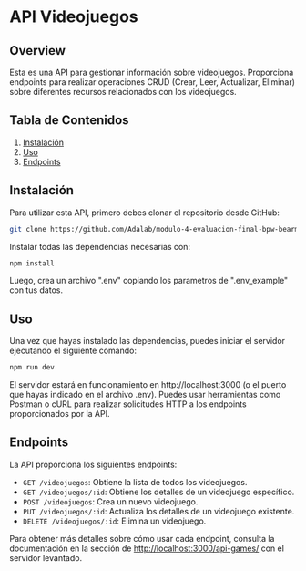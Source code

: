# API Videojuegos

## Overview

Esta es una API para gestionar información sobre videojuegos. Proporciona endpoints para realizar operaciones CRUD (Crear, Leer, Actualizar, Eliminar) sobre diferentes recursos relacionados con los videojuegos.

## Tabla de Contenidos

1. [Instalación](#instalación)
2. [Uso](#uso)
3. [Endpoints](#endpoints)

## Instalación

Para utilizar esta API, primero debes clonar el repositorio desde GitHub:

```bash
git clone https://github.com/Adalab/modulo-4-evaluacion-final-bpw-bearm12.git

```

Instalar todas las dependencias necesarias con:

```bash
npm install
```

Luego, crea un archivo ".env" copiando los parametros de ".env_example" con tus datos.

## Uso

Una vez que hayas instalado las dependencias, puedes iniciar el servidor ejecutando el siguiente comando:

```bash
npm run dev
```

El servidor estará en funcionamiento en http://localhost:3000 (o el puerto que hayas indicado en el archivo .env). Puedes usar herramientas como Postman o cURL para realizar solicitudes HTTP a los endpoints proporcionados por la API.

## Endpoints

La API proporciona los siguientes endpoints:

- `GET /videojuegos`: Obtiene la lista de todos los videojuegos.
- `GET /videojuegos/:id`: Obtiene los detalles de un videojuego específico.
- `POST /videojuegos`: Crea un nuevo videojuego.
- `PUT /videojuegos/:id`: Actualiza los detalles de un videojuego existente.
- `DELETE /videojuegos/:id`: Elimina un videojuego.

Para obtener más detalles sobre cómo usar cada endpoint, consulta la documentación en la sección de [http://localhost:3000/api-games/](http://localhost:3000/api-games/) con el servidor levantado.
